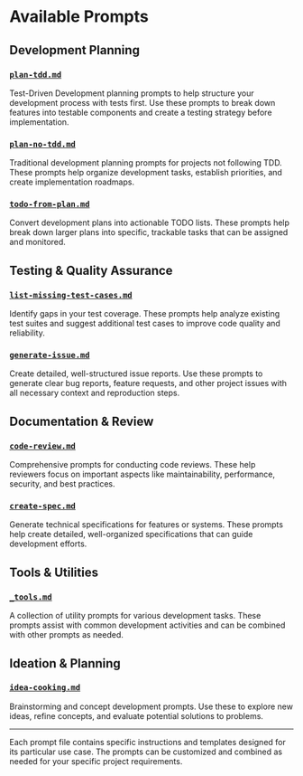 # Available Prompts

## Development Planning

### [`plan-tdd.md`](./plan-tdd.md)
Test-Driven Development planning prompts to help structure your development process with tests first. Use these prompts to break down features into testable components and create a testing strategy before implementation.

### [`plan-no-tdd.md`](./plan-no-tdd.md)
Traditional development planning prompts for projects not following TDD. These prompts help organize development tasks, establish priorities, and create implementation roadmaps.

### [`todo-from-plan.md`](./todo-from-plan.md)
Convert development plans into actionable TODO lists. These prompts help break down larger plans into specific, trackable tasks that can be assigned and monitored.

## Testing & Quality Assurance

### [`list-missing-test-cases.md`](./list-missing-test-cases.md)
Identify gaps in your test coverage. These prompts help analyze existing test suites and suggest additional test cases to improve code quality and reliability.

### [`generate-issue.md`](./generate-issue.md)
Create detailed, well-structured issue reports. Use these prompts to generate clear bug reports, feature requests, and other project issues with all necessary context and reproduction steps.

## Documentation & Review

### [`code-review.md`](./code-review.md)
Comprehensive prompts for conducting code reviews. These help reviewers focus on important aspects like maintainability, performance, security, and best practices.

### [`create-spec.md`](./create-spec.md)
Generate technical specifications for features or systems. These prompts help create detailed, well-organized specifications that can guide development efforts.

## Tools & Utilities

### [`_tools.md`](./_tools.md)
A collection of utility prompts for various development tasks. These prompts assist with common development activities and can be combined with other prompts as needed.

## Ideation & Planning

### [`idea-cooking.md`](./idea-cooking.md)
Brainstorming and concept development prompts. Use these to explore new ideas, refine concepts, and evaluate potential solutions to problems.

---

Each prompt file contains specific instructions and templates designed for its particular use case. The prompts can be customized and combined as needed for your specific project requirements.
